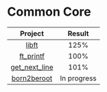 # Common Core

|Project|Result|
|:-----:|:-----:|
|[libft](https://github.com/cseriildi/42Vienna/tree/main/common_core/libft)|125%|
|[ft_printf](https://github.com/cseriildi/42Vienna/tree/main/common_core/ft_printf)|100%|
|[get_next_line](https://github.com/cseriildi/42Vienna/tree/main/common_core/get_next_line)|101%|
|[born2beroot](https://github.com/cseriildi/42Vienna/tree/main/common_core/born2beroot)|In progress|
